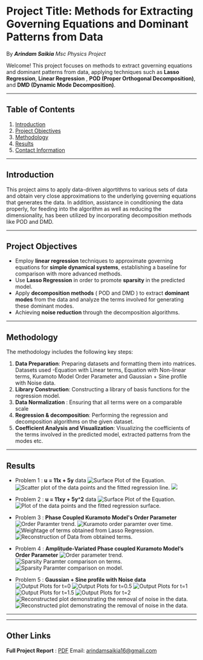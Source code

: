 # Project Title: **Methods for Extracting Governing Equations and Dominant Patterns from Data** 

By **_Arindam Saikia_**
_Msc Physics Project_

Welcome! This project focuses on methods to extract governing equations and dominant patterns from data, applying techniques such as **Lasso Regression**, **Linear Regression** ,  **POD (Proper Orthogonal Decomposition)**, and **DMD (Dynamic Mode Decomposition)**.

---

## Table of Contents

1. [Introduction](#introduction)
2. [Project Objectives](#project-objectives)
3. [Methodology](#methodology)
4. [Results](#results)
5. [Contact Information](#contact-information)

---

## Introduction

This project aims to apply data-driven algortithms to various sets of data and obtain very close approximations to the underlying governing equations that generates the data. In addition, assistance in conditioning the data properly, for feeding into the algorithm as well as reducing the dimensionality, has been utilized by incorporating decomposition methods like POD and DMD.

---

## Project Objectives

- Employ **linear regression** techniques to approximate governing equations for **simple dynamical systems**, establishing a baseline for comparison with more advanced methods.
- Use **Lasso Regression** in order to promote **sparsity** in the predicted model.
- Apply **decomposition methods** ( POD and DMD ) to extract **dominant modes** from the data and analyze the terms involved for generating these dominant modes.
- Achieving **noise reduction** through the decomposition algorithms.
  
---

## Methodology

The methodology includes the following key steps:

1. **Data Preparation**: Preparing datasets and formatting them into matrices. Datasets used -Equation with Linear terms, Equation with Non-linear terms, Kuramoto Model Order Parameter and Gaussian + Sine profile with Noise data.
2. **Library Construction**: Constructing a library of basis functions for the regression model.
3. **Data Normalization** : Ensuring that all terms were on a comparable scale
4. **Regression & decomposition**: Performing the regression and decomposition algorithms on the given dataset.
5. **Coefficient Analysis and Visualization**: Visualizing the coefficients of the terms involved in the predicted model, extracted patterns from the modes etc.

---

## Results

- Problem 1 : **u = 11x + 5y** data
![Surface Plot of the Equation.](image1.png)
![Scatter plot of the data points and the fitted regression line.](image2.png)
![](image3.png)

- Problem 2 : **u = 11xy + 5y^2** data
![Surface Plot of the Equation.](image4.png)
![Plot of the data points and the fitted regression surface.](image5.png)

- Problem 3 : **Phase Coupled Kuramoto Model's Order Parameter**
![Order Paramter trend.](image6.png)
![Kuramoto order paramter over time.](image7.png)
![Weightage of terms obtained from Lasso Regression.](image8.png)
![Reconstruction of Data from obtained terms.](image9.png)

- Problem 4 : **Amplitude-Variated Phase coupled Kuramoto Model’s Order Parameter**
![Order parameter trend.](image10.png)
![Sparsity Paramter comparison on terms.](image11.png)
![Sparsity Paramter comparison on model.](image12.png)

- Problem 5 : **Gaussian + Sine profile with Noise data**
![Output Plots for t=0](image13.png)
![Output Plots for t=0.5](image14.png)
![Output Plots for t=1](image15.png)
![Output Plots for t=1.5](image16.png)
![Output Plots for t=2](image17.png)
![Reconstructed plot demonstrating the removal of noise in the data.](image18.png)
![Reconstructed plot demonstrating the removal of noise in the data.](image19.png)
---
---
## Other Links

**Full Project Report** : [PDF](RupakMukherjee/Arindam-Saikia-22UMPY04/report.pdf)
Email: arindamsaikia16@gmail.com
